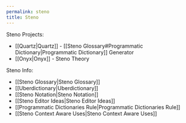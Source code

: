 ```yaml
---
permalink: steno
title: Steno
---
```

Steno Projects:

- [[Quartz|Quartz]] -  [[Steno Glossary#Programmatic Dictionary|Programmatic Dictionary]] Generator
- [[Onyx|Onyx]] - Steno Theory

Steno Info:

- [[Steno Glossary|Steno Glossary]]
- [[Uberdictionary|Uberdictionary]]
- [[Steno Notation|Steno Notation]]
- [[Steno Editor Ideas|Steno Editor Ideas]]
- [[Programmatic Dictionaries Rule|Programmatic Dictionaries Rule]]
- [[Steno Context Aware Uses|Steno Context Aware Uses]]